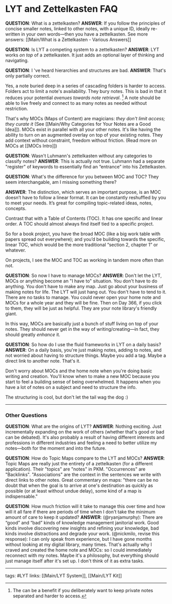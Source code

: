 # LYT and Zettelkasten FAQ
**QUESTION**: What is a zettelkasten?
**ANSWER**: If you follow the principles of concise smaller notes, linked to other notes, with a unique ID, ideally re-written in your own words—then you have a zettelkasten. See more answers: [[Main/What is a Zettelkasten - Various Answers]]

**QUESTION**: Is LYT a competing system to a zettelkasten?
**ANSWER**: LYT works *on top* of a zettelkasten. It just adds an optional layer of thinking and navigating.

**QUESTION**: I 've heard hierarchies and structures are bad.
**ANSWER**: That's only partially correct. 

Yes, a note buried deep in a series of cascading folders is harder to access. Folders act to limit a note's availability. They bury notes. This is bad in that it reduces your potential *avenues towards note retrieval*. [^1] A note should be able to live freely and connect to as many notes as needed without restriction. 

That's why MOCs (Maps of Content) are magicians: *they don't limit access; they curate it* (See [[Main/Why Categories for Your Notes are a Good Idea]]). MOCs exist in parallel with all your other notes. It's like having the ability to turn on an augmented overlay on top of your existing notes. They add context without constraint, freedom without friction. (Read more on MOCs at [[MOCs Intro]])

**QUESTION**: Wasn't Luhmann's zettelkasten without any categories to classify notes?
**ANSWER**: This is actually not true. Luhmann had a separate "register" of keywords to essentially find an “entrance” into his Zettelkasten. 

**QUESTION**: What's the difference for you between MOC and TOC? They seem interchangable, am I missing something there?

**ANSWER**: The distinction, which serves an important purpose, is an MOC doesn’t have to follow a linear format. It can be constantly reshuffled by you to meet your needs. It’s great for compiling topic-related ideas, notes, concepts.

Contrast that with a Table of Contents (TOC). It has one specific and linear order. A TOC should almost always find itself tied to a specific project. 

So for a book project, you have the broad MOC (like a big work table with papers spread out everywhere); and you’d be building towards the specific, linear TOC, which would be the more traditional “section 2, chapter 1” or whatever.

On projects, I see the MOC and TOC as working in tandem more often than not.

**QUESTION**: So now I have to manage MOCs?
**ANSWER**: Don't let the LYT, MOCs or anything become an "I have to" situation. You don't have to do anything. You don't have to make any map. Just go about your business of making notes for life. The LYT will just hang out. You don't have to tend to it. There are no tasks to manage. You could never open your home note and MOCs for a whole year and they will be fine. Then on Day 366, if you click to them, they will be just as helpful. They are your note library's friendly giant.  

In this way, MOCs are basically just a bunch of stuff living on top of your notes. They should never get in the way of writing/creating—in fact, they should greatly *enhance* it.

**QUESTION**: So how do I use the fluid frameworks in LYT on a daily basis?
**ANSWER**: On a daily basis, you're just making notes, adding to notes, and not worried about having to structure things. Maybe you add a tag. Maybe a direct link to another note. That's it.

Don't worry about MOCs and the home note when you're doing basic writing and creation. You'll know when to make a new MOC because you start to feel a building sense of being overwhelmed. It happens when you have a lot of notes on a subject and need to structure the info.

The structuring is cool, but don't let the tail wag the dog :)

---

### Other Questions
**QUESTION**: What are the origins of LYT? 
**ANSWER**: Nothing exciting. Just incrementally expanding on the work of others (whether that's good or bad can be debated). It's also probably a result of having different interests and professions in different industries and feeling a need to better utilize my notes—both for the moment and into the future.

**QUESTION**: How do Topic Maps compare to the LYT and MOCs?
**ANSWER**: Topic Maps are really just the entirety of a zettelkasten (for a different application). Their "topics" are "notes" in PKM. "Occurrences" are "Backlinks". "Associations" are the context in the sentences we write with direct links to other notes. Great commentary on maps: "there can be no doubt that when the goal is to arrive at one's destination as quickly as possible (or at least without undue delay), some kind of a map is indispensable."

**QUESTION**: How much friction will it take to manage this over time and how will it all fare if there are periods of time when I don't take the minimum amount of care to keep it updated?
**ANSWER**: (@ryanjamurphy): There are “good” and “bad” kinds of knowledge management janitorial work. Good kinds involve discovering new insights and refining your knowledge, bad kinds involve distractions and degrade your work.
(@nickmilo, revise this response): I can only speak from experience, but I have gone months without looking at my digital library, many times. That's actually why I craved and created the home note and MOCs: so I could immediately reconnect with my notes. Maybe it's a philosophy, but everything should just manage itself after it's set up. I don't think of it as extra tasks.

---
tags: #LYT
links: [[Main/LYT System]], [[Main/LYT Kit]]

[^1]: The can be a benefit if you deliberately want to keep private notes separated and harder to access. 